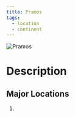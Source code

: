 ```yaml
---
title: Pramos
tags:
  - location
  - continent
---
```

<img src="../../images/pramos.webp" alt="Pramos" usemap="#pramos">  
  
<map name="pramos">
</map>

# Description

## Major Locations
1. 